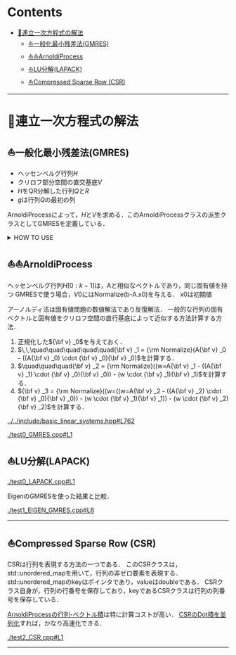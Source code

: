 # Contents

- [🐋連立一次方程式の解法](#🐋連立一次方程式の解法)
    - [⛵️一般化最小残差法(GMRES)](#⛵️一般化最小残差法(GMRES))
    - [⛵️⛵️ArnoldiProcess](#⛵️⛵️ArnoldiProcess)
    - [⛵️LU分解(LAPACK)](#⛵️LU分解(LAPACK))
    - [⛵️Compressed Sparse Row (CSR)](#⛵️Compressed-Sparse-Row-(CSR))


---
# 🐋連立一次方程式の解法 

## ⛵️一般化最小残差法(GMRES) 

- ヘッセンベルグ行列$`H`$
- クリロフ部分空間の直交基底$`V`$
- $`H`$をQR分解した行列$`Q`$と$`R`$
- $`g`$は行列$`Q`$の最初の列

ArnoldiProcessによって，$`H`$と$`V`$を求める．このArnoldiProcessクラスの派生クラスとしてGMRESを定義している．

<details>
<summary>HOW TO USE</summary>

![](WATCHME.gif)

</details>

## ⛵️⛵️ArnoldiProcess  

ヘッセンベルグ行列$`H[0:k-1]`$は，Aと相似なベクトルであり，同じ固有値を持つ
GMRESで使う場合，$`V0`$にはNormalize(b-A.x0)を与える．
x0は初期値

アーノルディ法は固有値問題の数値解法であり反復解法．
一般的な行列の固有ベクトルと固有値をクリロフ空間の直行基底によって近似する方法計算する方法．

1. 正規化した$`{\bf v} _0`$を与えておく．
2. $`\,\,\quad\quad\quad\quad\quad{\bf v} _1 = {\rm Normalize}(A{\bf v} _0 - ((A{\bf v} _0) \cdot {\bf v} _0){\bf v} _0)`$を計算する．
3. $`\quad\quad\quad{\bf v} _2 = {\rm Normalize}((w=A{\bf v} _1 - ((A{\bf v} _1) \cdot {\bf v} _0){\bf v} _0)) - (w \cdot {\bf v} _1){\bf v} _1)`$を計算する．
4. $`{\bf v} _3 = {\rm Normalize}((w=((w=A{\bf v} _2 - ((A{\bf v} _2) \cdot {\bf v} _0){\bf v} _0)) - (w \cdot {\bf v} _1){\bf v} _1)) - (w \cdot {\bf v} _2){\bf v} _2)`$を計算する．

[../../include/basic_linear_systems.hpp#L762](../../include/basic_linear_systems.hpp#L762)


[./test0_GMRES.cpp#L1](./test0_GMRES.cpp#L1)


## ⛵️LU分解(LAPACK)


[./test0_LAPACK.cpp#L1](./test0_LAPACK.cpp#L1)


EigenのGMRESを使った結果と比較．


[./test1_EIGEN_GMRES.cpp#L6](./test1_EIGEN_GMRES.cpp#L6)


---
## ⛵️Compressed Sparse Row (CSR) 

CSRは行列を表現する方法の一つである．
このCSRクラスは，std::unordered_mapを用いて，行列の非ゼロ要素を表現する．
std::unordered_mapのkeyはポインタであり，valueはdoubleである．
CSRクラス自身が，行列の行番号を保存しており，keyであるCSRクラスは行列の列番号を保存している．

[ArnoldiProcessの行列-ベクトル積](../../include/basic_linear_systems.hpp#L798)は特に計算コストが高い．
[CSRのDot積を並列化](../../include/basic_linear_systems.hpp#L674)すれば，かなり高速化できる．


[./test2_CSR.cpp#L1](./test2_CSR.cpp#L1)


---

